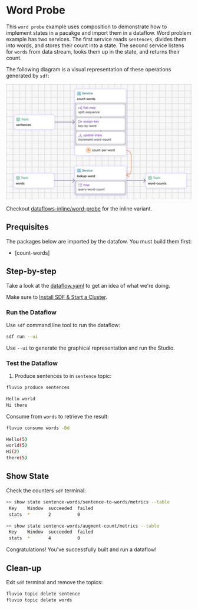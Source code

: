 # Word Probe

This `word probe` example uses composition to demonstrate how to implement states in a pacakge and import them in a dataflow. Word problem example has two services. The first service reads `sentences`, divides them into words, and stores their count into a state. The second service listens for `words` from data stream, looks them up in the state, and returns their count.

The following diagram is a visual representation of these operations generated by `sdf`:

<p align="center">
 <img width="650" src="img/word-probe.jpg">
</p>

Checkout [dataflows-inline/word-probe] for the inline variant.


## Prequisites

The packages below are imported by the datafow. You must build them first:
  * [count-words]


## Step-by-step

Take a look at the [dataflow.yaml](./dataflow.yaml) to get an idea of what we're doing.

Make sure to [Install SDF & Start a Cluster].


### Run the Dataflow

Use `sdf` command line tool to run the dataflow:

```bash
sdf run --ui
```

Use `--ui` to generate the graphical representation and run the Studio.


### Test the Dataflow

1. Produce sentences to in `sentence` topic:

```bash
fluvio produce sentences
```

```bash
Hello world
Hi there
```

Consume from `words` to retrieve the result:

```bash
fluvio consume words -Bd
```

```bash
Hello(5)
world(5)
Hi(2)
there(5)
```

## Show State

Check the counters `sdf` terminal:

```bash
>> show state sentence-words/sentence-to-words/metrics --table
 Key    Window  succeeded  failed
 stats  *       2          0
```

```bash
>> show state sentence-words/augment-count/metrics --table
 Key    Window  succeeded  failed
 stats  *       4          0
```

Congratulations! You've successfully built and run a dataflow!


## Clean-up

Exit `sdf` terminal and remove the topics:

```bash
fluvio topic delete sentence
fluvio topic delete words
```

[dataflows-inline/word-probe]: ../../dataflows-inline/word-probe
[Install SDF & Start a Cluster]: /README.MD#prerequisites
[sentence]: ./packages/sentence

